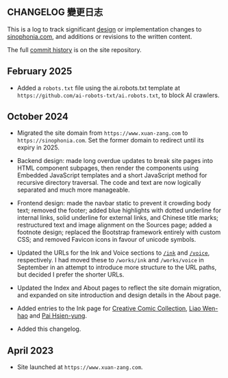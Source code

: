 <article>
<h1>CHANGELOG&nbsp;<span class="chinese-heading">變更日志</span></h1>

This is a log to track significant <a href="/about#design" class="internal-url">design</a> or implementation changes to <a href="/" class="internal-url">sinophonia.com</a>, and additions or revisions to the written content.

The full <a href="https://github.com/essteer/sinophonia" class="external-url">commit history</a> is on the site repository.

## February 2025

- Added a `robots.txt` file using the ai.robots.txt template at `https://github.com/ai-robots-txt/ai.robots.txt`, to block AI crawlers.

## October 2024

- Migrated the site domain from `https://www.xuan-zang.com` to `https://sinophonia.com`. Set the former domain to redirect until its expiry in 2025.

- Backend design: made long overdue updates to break site pages into HTML component subpages, then render the components using Embedded JavaScript templates and a short JavaScript method for recursive directory traversal. The code and text are now logically separated and much more manageable.

- Frontend design: made the navbar static to prevent it crowding body text; removed the footer; added blue highlights with dotted underline for internal links, solid underline for external links, and Chinese title marks; restructured text and image alignment on the Sources page; added a footnote design; replaced the Bootstrap framework entirely with custom CSS; and removed Favicon icons in favour of unicode symbols.

- Updated the URLs for the Ink and Voice sections to <a href="/ink" class="internal-url">`/ink`</a> and <a href="/voice" class="internal-url">`/voice`</a>, respectively. I had moved these to `/works/ink` and `/works/voice` in September in an attempt to introduce more structure to the URL paths, but decided I prefer the shorter URLs.

- Updated the Index and About pages to reflect the site domain migration, and expanded on site introduction and design details in the About page.

- Added entries to the Ink page for <a href="/ink#CCC" class="internal-url">Creative Comic Collection</a>, <a href="/ink#LiaoWen-hao" class="internal-url">Liao Wen-hao</a> and <a href="/ink#PaiHsien-yung" class="internal-url">Pai Hsien-yung</a>.

- Added this changelog.

## April 2023

- Site launched at `https://www.xuan-zang.com`.
</article>
